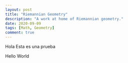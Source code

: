 ```yaml
---
layout: post
title: "Riemannian Geometry"
description: "A work at home of Riemannian geometry."
date: 2020-09-09
tags: [Math, Geometry]
comment: true
---
```


Hola
Esta es una prueba 

Hello World